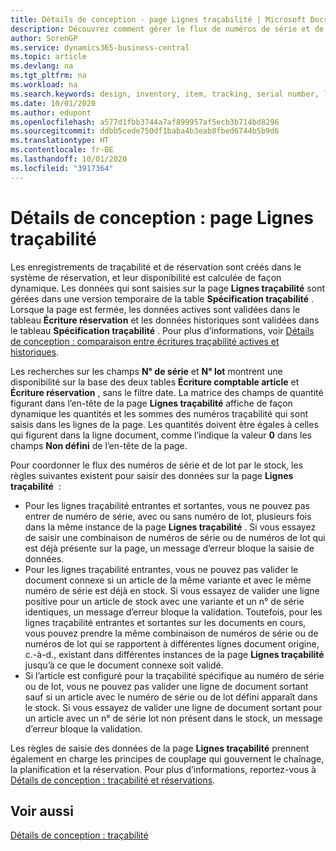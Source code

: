 ```yaml
---
title: Détails de conception - page Lignes traçabilité | Microsoft Docs
description: Découvrez comment gérer le flux de numéros de série et de lot dans votre stock.
author: SorenGP
ms.service: dynamics365-business-central
ms.topic: article
ms.devlang: na
ms.tgt_pltfrm: na
ms.workload: na
ms.search.keywords: design, inventory, item, tracking, serial number, lot number
ms.date: 10/01/2020
ms.author: edupont
ms.openlocfilehash: a577d1fbb3744a7af899957af5ecb3b714bd8296
ms.sourcegitcommit: ddbb5cede750df1baba4b3eab8fbed6744b5b9d6
ms.translationtype: HT
ms.contentlocale: fr-BE
ms.lasthandoff: 10/01/2020
ms.locfileid: "3917364"
---
```

# <a name="design-details-item-tracking-lines-page"></a>Détails de conception : page Lignes traçabilité
Les enregistrements de traçabilité et de réservation sont créés dans le système de réservation, et leur disponibilité est calculée de façon dynamique. Les données qui sont saisies sur la page **Lignes traçabilité** sont gérées dans une version temporaire de la table **Spécification traçabilité** . Lorsque la page est fermée, les données actives sont validées dans le tableau **Écriture réservation** et les données historiques sont validées dans le tableau **Spécification traçabilité** . Pour plus d’informations, voir [Détails de conception : comparaison entre écritures traçabilité actives et historiques](design-details-active-versus-historic-item-tracking-entries.md).  
  
Les recherches sur les champs **N° de série** et **N° lot** montrent une disponibilité sur la base des deux tables **Écriture comptable article** et **Écriture réservation** , sans le filtre date. La matrice des champs de quantité figurant dans l’en-tête de la page **Lignes traçabilité** affiche de façon dynamique les quantités et les sommes des numéros traçabilité qui sont saisis dans les lignes de la page. Les quantités doivent être égales à celles qui figurent dans la ligne document, comme l’indique la valeur **0** dans les champs **Non défini** de l’en-tête de la page.  
  
Pour coordonner le flux des numéros de série et de lot par le stock, les règles suivantes existent pour saisir des données sur la page **Lignes traçabilité**  :  
  
* Pour les lignes traçabilité entrantes et sortantes, vous ne pouvez pas entrer de numéro de série, avec ou sans numéro de lot, plusieurs fois dans la même instance de la page **Lignes traçabilité** . Si vous essayez de saisir une combinaison de numéros de série ou de numéros de lot qui est déjà présente sur la page, un message d’erreur bloque la saisie de données.  
* Pour les lignes traçabilité entrantes, vous ne pouvez pas valider le document connexe si un article de la même variante et avec le même numéro de série est déjà en stock. Si vous essayez de valider une ligne positive pour un article de stock avec une variante et un n° de série identiques, un message d’erreur bloque la validation. Toutefois, pour les lignes traçabilité entrantes et sortantes sur les documents en cours, vous pouvez prendre la même combinaison de numéros de série ou de numéros de lot qui se rapportent à différentes lignes document origine, c.-à-d., existant dans différentes instances de la page **Lignes traçabilité** jusqu’à ce que le document connexe soit validé.  
* Si l’article est configuré pour la traçabilité spécifique au numéro de série ou de lot, vous ne pouvez pas valider une ligne de document sortant sauf si un article avec le numéro de série ou de lot défini apparaît dans le stock. Si vous essayez de valider une ligne de document sortant pour un article avec un n° de série lot non présent dans le stock, un message d’erreur bloque la validation.  
  
Les règles de saisie des données de la page **Lignes traçabilité** prennent également en charge les principes de couplage qui gouvernent le chaînage, la planification et la réservation. Pour plus d’informations, reportez\-vous à [Détails de conception : traçabilité et réservations](design-details-item-tracking-and-planning.md).  
  
## <a name="see-also"></a>Voir aussi  
[Détails de conception : traçabilité](design-details-item-tracking.md)